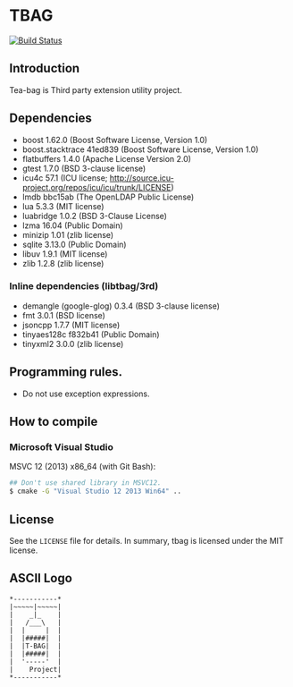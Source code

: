 # TBAG

[![Build Status](https://travis-ci.org/osom8979/tbag.svg?branch=master)](https://travis-ci.org/osom8979/tbag)

## Introduction

Tea-bag is Third party extension utility project.

## Dependencies

- boost 1.62.0 (Boost Software License, Version 1.0)
- boost.stacktrace 41ed839 (Boost Software License, Version 1.0)
- flatbuffers 1.4.0 (Apache License Version 2.0)
- gtest 1.7.0 (BSD 3-clause license)
- icu4c 57.1 (ICU license; http://source.icu-project.org/repos/icu/icu/trunk/LICENSE)
- lmdb bbc15ab (The OpenLDAP Public License)
- lua 5.3.3 (MIT license)
- luabridge 1.0.2 (BSD 3-Clause License)
- lzma 16.04 (Public Domain)
- minizip 1.01 (zlib license)
- sqlite 3.13.0 (Public Domain)
- libuv 1.9.1 (MIT license)
- zlib 1.2.8 (zlib license)

### Inline dependencies (libtbag/3rd)

- demangle (google-glog) 0.3.4 (BSD 3-clause license)
- fmt 3.0.1 (BSD license)
- jsoncpp 1.7.7 (MIT license)
- tinyaes128c f832b41 (Public Domain)
- tinyxml2 3.0.0 (zlib license)

## Programming rules.

- Do not use exception expressions.
 
## How to compile

### Microsoft Visual Studio

MSVC 12 (2013) x86_64 (with Git Bash):
```bash
## Don't use shared library in MSVC12.
$ cmake -G "Visual Studio 12 2013 Win64" ..
```

## License

See the `LICENSE` file for details. In summary, tbag is licensed under the MIT license.

## ASCII Logo

```
*-----------*
|~~~~~|~~~~~|
|    _|_    |
|   /___\   |
|  |     |  |
|  |#####|  |
|  |T-BAG|  |
|  |#####|  |
|  '-----'  |
|    Project|
*-----------*
```

